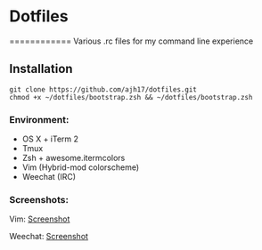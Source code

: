 # Dotfiles
============
Various .rc files for my command line experience


## Installation
    git clone https://github.com/ajh17/dotfiles.git
    chmod +x ~/dotfiles/bootstrap.zsh && ~/dotfiles/bootstrap.zsh

### Environment:
- OS X + iTerm 2
- Tmux
- Zsh + awesome.itermcolors
- Vim (Hybrid-mod colorscheme)
- Weechat (IRC)

### Screenshots:

Vim: [Screenshot](http://d.pr/i/aW6t)

Weechat: [Screenshot](http://d.pr/i/77tT)


